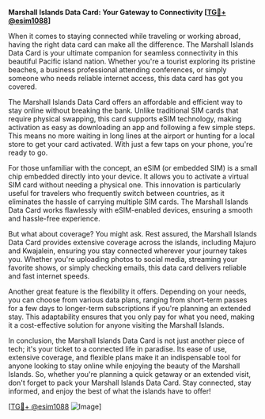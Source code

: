 **Marshall Islands Data Card: Your Gateway to Connectivity [[TG💪+ @esim1088](https://t.me/s/esim1088)]**

When it comes to staying connected while traveling or working abroad, having the right data card can make all the difference. The Marshall Islands Data Card is your ultimate companion for seamless connectivity in this beautiful Pacific island nation. Whether you're a tourist exploring its pristine beaches, a business professional attending conferences, or simply someone who needs reliable internet access, this data card has got you covered.

The Marshall Islands Data Card offers an affordable and efficient way to stay online without breaking the bank. Unlike traditional SIM cards that require physical swapping, this card supports eSIM technology, making activation as easy as downloading an app and following a few simple steps. This means no more waiting in long lines at the airport or hunting for a local store to get your card activated. With just a few taps on your phone, you're ready to go.

For those unfamiliar with the concept, an eSIM (or embedded SIM) is a small chip embedded directly into your device. It allows you to activate a virtual SIM card without needing a physical one. This innovation is particularly useful for travelers who frequently switch between countries, as it eliminates the hassle of carrying multiple SIM cards. The Marshall Islands Data Card works flawlessly with eSIM-enabled devices, ensuring a smooth and hassle-free experience.

But what about coverage? You might ask. Rest assured, the Marshall Islands Data Card provides extensive coverage across the islands, including Majuro and Kwajalein, ensuring you stay connected wherever your journey takes you. Whether you're uploading photos to social media, streaming your favorite shows, or simply checking emails, this data card delivers reliable and fast internet speeds.

Another great feature is the flexibility it offers. Depending on your needs, you can choose from various data plans, ranging from short-term passes for a few days to longer-term subscriptions if you're planning an extended stay. This adaptability ensures that you only pay for what you need, making it a cost-effective solution for anyone visiting the Marshall Islands.

In conclusion, the Marshall Islands Data Card is not just another piece of tech; it's your ticket to a connected life in paradise. Its ease of use, extensive coverage, and flexible plans make it an indispensable tool for anyone looking to stay online while enjoying the beauty of the Marshall Islands. So, whether you're planning a quick getaway or an extended visit, don't forget to pack your Marshall Islands Data Card. Stay connected, stay informed, and enjoy the best of what the islands have to offer!

[[TG💪+ @esim1088](https://t.me/s/esim1088) ![Image](https://i.postimg.cc/Y0z9fWf4/image.png)]